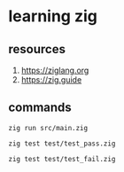 # learning zig

## resources

1. https://ziglang.org
2. https://zig.guide

## commands

```
zig run src/main.zig
```
```
zig test test/test_pass.zig
```
```
zig test test/test_fail.zig
```
